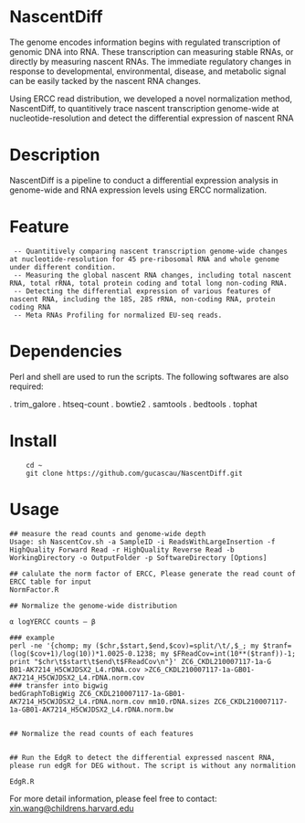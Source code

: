 
# NascentDiff
The genome encodes information begins with regulated transcription of genomic DNA into RNA. These transcription can measuring stable RNAs, or directly by measuring nascent RNAs. The immediate regulatory changes in response to developmental, environmental, disease, and metabolic signal can be easily tacked by the nascent RNA changes. 

Using ERCC read distribution, we developed a novel normalization method, NascentDiff, to quantitively trace nascent transcription genome-wide at nucleotide-resolution and detect the differential expression of nascent RNA 

# Description
NascentDiff is a pipeline to conduct a differential expression analysis in genome-wide and RNA expression levels using ERCC normalization.

# Feature 
	 -- Quantitively comparing nascent transcription genome-wide changes at nucleotide-resolution for 45 pre-ribosomal RNA and whole genome under different condition.
	 -- Measuring the global nascent RNA changes, including total nascent RNA, total rRNA, total protein coding and total long non-coding RNA.
	 -- Detecting the differential expression of various features of nascent RNA, including the 18S, 28S rRNA, non-coding RNA, protein coding RNA
	 -- Meta RNAs Profiling for normalized EU-seq reads.
   

# Dependencies

Perl and shell are used to run the scripts. The following softwares are also required:

. trim_galore
. htseq-count 
. bowtie2
. samtools
. bedtools 
. tophat

# Install

```
    cd ~
    git clone https://github.com/gucascau/NascentDiff.git
```   
# Usage
```
## measure the read counts and genome-wide depth
Usage: sh NascentCov.sh -a SampleID -i ReadsWithLargeInsertion -f HighQuality Forward Read -r HighQuality Reverse Read -b WorkingDirectory -o OutputFolder -p SoftwareDirectory [Options]

## calulate the norm factor of ERCC, Please generate the read count of ERCC table for input
NormFactor.R

## Normalize the genome-wide distribution

α logYERCC counts – β

### example 
perl -ne '{chomp; my ($chr,$start,$end,$cov)=split/\t/,$_; my $tranf=(log($cov+1)/log(10))*1.0025-0.1238; my $FReadCov=int(10**($tranf))-1; print "$chr\t$start\t$end\t$FReadCov\n"}' ZC6_CKDL210007117-1a-G
B01-AK7214_H5CWJDSX2_L4.rDNA.cov >ZC6_CKDL210007117-1a-GB01-AK7214_H5CWJDSX2_L4.rDNA.norm.cov
### transfer into bigwig
bedGraphToBigWig ZC6_CKDL210007117-1a-GB01-AK7214_H5CWJDSX2_L4.rDNA.norm.cov mm10.rDNA.sizes ZC6_CKDL210007117-1a-GB01-AK7214_H5CWJDSX2_L4.rDNA.norm.bw


## Normalize the read counts of each features


## Run the EdgR to detect the differential expressed nascent RNA, please run edgR for DEG without. The script is without any normalition

EdgR.R

```

For more detail information, please feel free to contact: xin.wang@childrens.harvard.edu




